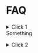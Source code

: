  


# FAQ
<details>
  <summary>Click 1
 </summary>
 
</details


Something


<details>
  <summary>Click 2
 </summary>
 
</details
 
